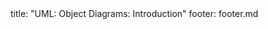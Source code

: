 <frontmatter>
title: "UML: Object Diagrams: Introduction"
footer: footer.md
</frontmatter>

<include src="navbar.md" boilerplate />

<include src="unit-inPage-asFlat.md" boilerplate />